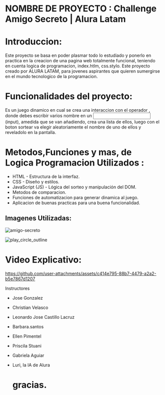 <h1> NOMBRE DE PROYECTO :  Challenge Amigo Secreto | Alura Latam </h1>

# Introduccion:

<p>
Este proyecto se basa en poder plasmar 
todo lo estudiado y ponerlo en practica
en la creacion de una pagina web totalmente 
funcional, teniendo en cuenta logica de 
programacion, index.htlm, css.stylo.
Este proyecto creado por ALURA LATAM, 
para jovenes aspirantes que quieren
sumergirse en el mundo tecnologico
de la programacion.
</p>

# Funcionalidades del proyecto:

<p>
Es un juego dinamico en cual se crea una interaccion
con el operador , donde debes escribir 
varios nombre en un <input> (input),
amedida que se van añadiendo, crea una 
lista de ellos, luego con el boton sortear
va elegir aleatoriamente el nombre de uno 
de ellos y reveladolo en la pantalla.
</p>



# Metodos,Funciones y mas, de Logica Programacion Utilizados :

- HTML - Estructura de la interfaz.
- CSS - Diseño y estilos.
- JavaScript (JS) - Lógica del sorteo y manipulación del DOM.
- Metodos de comparacion.
- Funciones de automatizacion para generar dinamica al juego.
- Aplicacion de buenas practicas para una buena funcionalidad.

## Imagenes Utilizadas:

![amigo-secreto](https://github.com/user-attachments/assets/fb30d87d-3fc1-4584-80ed-6b6a6a44bd8f)


![play_circle_outline](https://github.com/user-attachments/assets/920150b4-92ff-42c9-9d37-f6b224805bff)



# Video Explicativo:

https://github.com/user-attachments/assets/c414e795-88b7-4479-a2a2-b5e7867d1207


<p>Instructores</p>

- Jose Gonzalez
- Christian Velasco
- Leonardo Jose Castillo Lacruz
- Barbara.santos
- Ellen Pimentel
- Priscila Stuani
- Gabriela Aguiar
- Luri, la IA de Alura

  # gracias.
